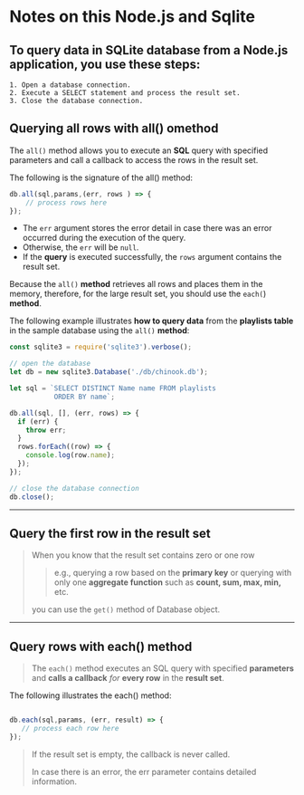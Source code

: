 # Notes on this Node.js and Sqlite


## To query data in SQLite database from a Node.js application, you use these steps:

    1. Open a database connection.
    2. Execute a SELECT statement and process the result set.
    3. Close the database connection.

## Querying all rows with all() omethod

The `all()` method allows you to execute an **SQL** query with specified parameters and call a callback to access the rows in the result set.

The following is the signature of the all() method:

```javascript
db.all(sql,params,(err, rows ) => {
    // process rows here    
});
```

- The `err` argument stores the error detail in case there was an error occurred during the execution of the query.
- Otherwise, the `err` will be `null`.
- If the **query** is executed successfully, the `rows` argument contains the result set.

Because the `all()` **method** retrieves all rows and places them in the memory, therefore, for the large result set, you should use the `each(`) **method**.

The following example illustrates **how to query data** from the **playlists table** in the sample database using the `all()` **method**:

```javascript
const sqlite3 = require('sqlite3').verbose();

// open the database
let db = new sqlite3.Database('./db/chinook.db');

let sql = `SELECT DISTINCT Name name FROM playlists
           ORDER BY name`;

db.all(sql, [], (err, rows) => {
  if (err) {
    throw err;
  }
  rows.forEach((row) => {
    console.log(row.name);
  });
});

// close the database connection
db.close();
```

***

## Query the first row in the result set

>When you know that the result set contains zero or one row 
>>e.g., querying a row based on the **primary key** or querying with only one **aggregate function** such as **count, sum, max, min,** etc.
>
>you can use the `get()` method of Database object.

***

## Query rows with each() method

>The `each()` method executes an SQL query with specified **parameters** and **calls a callback** *for* **every row** in the **result set**.

The following illustrates the each() method:

```javascript

db.each(sql,params, (err, result) => {
   // process each row here
});

```

>If the result set is empty, the callback is never called. 
>
>In case there is an error, the err parameter contains detailed information.

